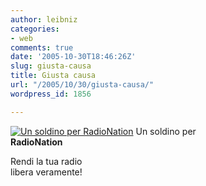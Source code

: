 ```yaml
---
author: leibniz
categories:
- web
comments: true
date: '2005-10-30T18:46:26Z'
slug: giusta-causa
title: Giusta causa
url: "/2005/10/30/giusta-causa/"
wordpress_id: 1856

---
```

[![Un soldino per RadioNation](http://www.macchianera.net/images/soldino-radionation.gif)](http://www.macchianera.net/2005/10/30/un_soldino_per_radionation.html)
Un soldino per  
**RadioNation**  
  
Rendi la tua radio  
libera veramente!
